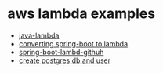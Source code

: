 # aws lambda examples 

- [java-lambda](https://www.baeldung.com/java-aws-lambda)
- [converting spring-boot to lambda](https://www.codementor.io/@sravancynixit/spring-boot-with-aws-lambda-13kv9l3sxd)
- [spring-boot-lambd-githuh](https://github.com/gemerick/spring-boot-lambda)
- [create postgres db and user](https://medium.com/coding-blocks/creating-user-database-and-adding-access-on-postgresql-8bfcd2f4a91e)
